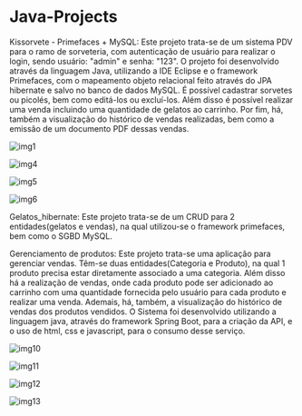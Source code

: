 # Java-Projects

Kissorvete - Primefaces + MySQL: Este projeto trata-se de um sistema PDV para o ramo de sorveteria, com autenticação de usuário para realizar o login, sendo usuário: "admin" e senha: "123". O projeto foi desenvolvido através da linguagem Java, utilizando a IDE Eclipse e o framework Primefaces, com o mapeamento objeto relacional feito através do JPA hibernate e salvo no banco de dados MySQL. É possível cadastrar sorvetes ou picolés, bem como editá-los ou excluí-los. Além disso é possível realizar uma venda incluindo uma quantidade de gelatos ao carrinho. Por fim, há, também a visualização do histórico de vendas realizadas, bem como a emissão de um documento PDF dessas vendas.

![img1](https://github.com/user-attachments/assets/1f8c69d6-5dda-4f02-b8d0-f0ade2435d83)

![img4](https://github.com/user-attachments/assets/656f9ff3-c04c-4c29-bd9f-650060732d9d)

![img5](https://github.com/user-attachments/assets/36956bed-ebb0-434e-bcff-e41cf9f4ae5e)

![img6](https://github.com/user-attachments/assets/5834842b-fc4e-4eab-8416-c75c61437f32)

Gelatos_hibernate: Este projeto trata-se de um CRUD para 2 entidades(gelatos e vendas), na qual utilizou-se o framework primefaces, bem como o SGBD MySQL.

Gerenciamento de produtos: Este projeto trata-se uma aplicação para gerenciar vendas. Têm-se duas entidades(Categoria e Produto), na qual 1 produto precisa estar diretamente associado a uma categoria. Além disso há a realização de vendas, onde cada produto pode ser adicionado ao carrinho com uma quantidade fornecida pelo usuário para cada produto e realizar uma venda. Ademais, há, também, a visualização do histórico de vendas dos produtos vendidos. O Sistema foi desenvolvido utilizando a linguagem java, através do framework Spring Boot, para a criação da API, e o uso de html, css e javascript, para o consumo desse serviço.

![img10](https://github.com/user-attachments/assets/95548b68-2c38-4b2f-b32e-61db38712151)

![img11](https://github.com/user-attachments/assets/71f37425-a816-4239-8ef0-57da3c872588)

![img12](https://github.com/user-attachments/assets/b2f61416-cd49-43a3-ac1d-05d3a055890c)

![img13](https://github.com/user-attachments/assets/af341dff-60e6-448a-b94e-8fbb46cb94e3)



